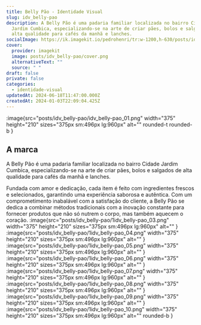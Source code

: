 ```yaml
---
title: Belly Pão - Identidade Visual
slug: idv_belly-pao
description: A Belly Pão é uma padaria familiar localizada no bairro Cidade
  Jardim Cumbica, especializando-se na arte de criar pães, bolos e salgados de
  alta qualidade para cafés da manhã e lanches.
socialImage: https://ik.imagekit.io/pedrohenri/tr:w-1200,h-630/posts/idv_belly-pao/social-image.png
cover:
  provider: imagekit
  image: posts/idv_belly-pao/cover.png
  alternativeText: ""
  source: " "
draft: false
private: false
categories:
  - identidade-visual
updatedAt: 2024-06-18T11:47:00.000Z
createdAt: 2024-01-03T22:09:04.425Z
---
```


:image{src="posts/idv_belly-pao/idv_belly-pao_01.png" width="375" height="210" sizes="375px sm:496px lg:960px" alt="" rounded-t rounded-b }

## A marca

A Belly Pão é uma padaria familiar localizada no bairro Cidade Jardim Cumbica, especializando-se na arte de criar pães, bolos e salgados de alta qualidade para cafés da manhã e lanches.

Fundada com amor e dedicação, cada item é feito com ingredientes frescos e selecionados, garantindo uma experiência saborosa e autêntica. Com um comprometimento inabalável com a satisfação do cliente, a Belly Pão se dedica a combinar métodos tradicionais com a inovação constante para fornecer produtos que não só nutrem o corpo, mas também aquecem o coração.
:image{src="posts/idv_belly-pao/1idv_belly-pao_03.png" width="375" height="210" sizes="375px sm:496px lg:960px" alt="" }
:image{src="posts/idv_belly-pao/1idv_belly-pao_04.png" width="375" height="210" sizes="375px sm:496px lg:960px" alt="" }
:image{src="posts/idv_belly-pao/1idv_belly-pao_05.png" width="375" height="210" sizes="375px sm:496px lg:960px" alt="" }
:image{src="posts/idv_belly-pao/1idv_belly-pao_06.png" width="375" height="210" sizes="375px sm:496px lg:960px" alt="" }
:image{src="posts/idv_belly-pao/1idv_belly-pao_07.png" width="375" height="210" sizes="375px sm:496px lg:960px" alt="" }
:image{src="posts/idv_belly-pao/1idv_belly-pao_08.png" width="375" height="210" sizes="375px sm:496px lg:960px" alt="" }
:image{src="posts/idv_belly-pao/1idv_belly-pao_09.png" width="375" height="210" sizes="375px sm:496px lg:960px" alt="" }
:image{src="posts/idv_belly-pao/1idv_belly-pao_10.png" width="375" height="210" sizes="375px sm:496px lg:960px" alt="" rounded-b }
